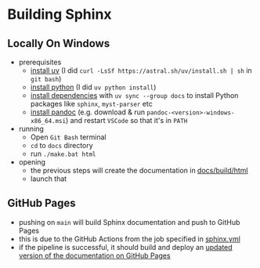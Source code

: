 # Building Sphinx

## Locally On Windows
- prerequisites
    - [install uv](https://docs.astral.sh/uv/getting-started/installation/#standalone-installer) (I did `curl -LsSf https://astral.sh/uv/install.sh | sh` in `git bash`)
    - [install python](https://docs.astral.sh/uv/guides/install-python/#getting-started) (I did `uv python install`)
    - [install dependencies](https://docs.astral.sh/uv/guides/projects/#running-commands) with `uv sync --group docs` to install Python packages like `sphinx`, `myst-parser` etc
    - [install pandoc](https://pandoc.org/installing.html) (e.g. download & run `pandoc-<version>-windows-x86_64.msi`) and restart `VSCode` so that it's in `PATH`
- running
    - Open `Git Bash` terminal
    - `cd` to `docs` directory
    - run `./make.bat html`
- opening
    - the previous steps will create the documentation in [docs/build/html](./build/html/index.html)
    - launch that


## GitHub Pages
- pushing on `main` will build Sphinx documentation and push to GitHub Pages
- this is due to the GitHub Actions from the job specified in [sphinx.yml](../.github/workflows/sphinx.yml)
- if the pipeline is successful, it should build and deploy an [updated version of the documentation on GitHub Pages](https://combatwombathub.github.io/general-machine-learning/index.html)
